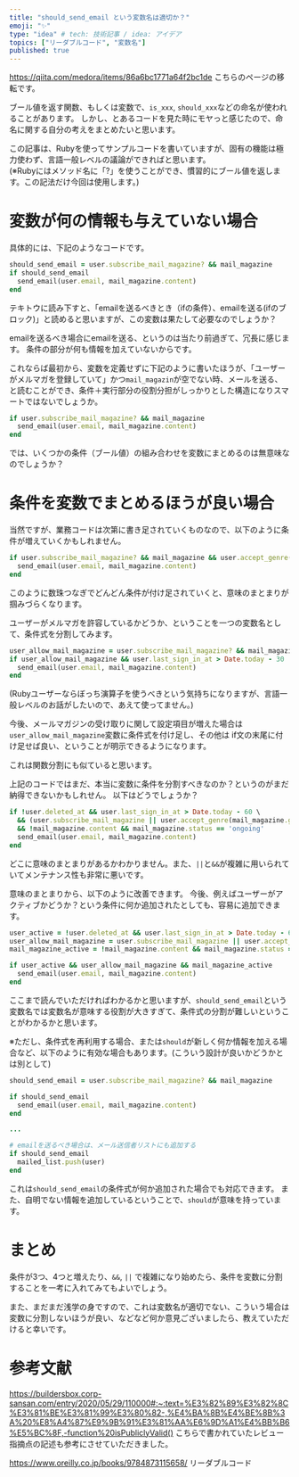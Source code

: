 ```yaml
---
title: "should_send_email という変数名は適切か？"
emoji: "✨"
type: "idea" # tech: 技術記事 / idea: アイデア
topics: ["リーダブルコード", "変数名"]
published: true
---
```

https://qiita.com/medora/items/86a6bc1771a64f2bc1de
こちらのページの移転です。

ブール値を返す関数、もしくは変数で、`is_xxx`, `should_xxx`などの命名が使われることがあります。
しかし、とあるコードを見た時にモヤっと感じたので、命名に関する自分の考えをまとめたいと思います。

この記事は、Rubyを使ってサンプルコードを書いていますが、固有の機能は極力使わず、言語一般レベルの議論ができればと思います。  
(※Rubyにはメソッド名に「?」を使うことができ、慣習的にブール値を返します。この記法だけ今回は使用します。)

# 変数が何の情報も与えていない場合

具体的には、下記のようなコードです。
```ruby
should_send_email = user.subscribe_mail_magazine? && mail_magazine
if should_send_email
  send_email(user.email, mail_magazine.content)
end
```

テキトウに読み下すと、「emailを送るべきとき（ifの条件）、emailを送る(ifのブロック)」と読めると思いますが、この変数は果たして必要なのでしょうか？

emailを送るべき場合にemailを送る、というのは当たり前過ぎて、冗長に感じます。
条件の部分が何も情報を加えていないからです。

これならば最初から、変数を定義せずに下記のように書いたほうが、「ユーザーがメルマガを登録していて」かつ`mail_magazin`が空でない時、メールを送る、と読むことができ、条件＋実行部分の役割分担がしっかりとした構造になりスマートではないでしょうか。
```ruby
if user.subscribe_mail_magazine? && mail_magazine
  send_email(user.email, mail_magazine.content)
end
```

では、いくつかの条件（ブール値）の組み合わせを変数にまとめるのは無意味なのでしょうか？

# 条件を変数でまとめるほうが良い場合

当然ですが、業務コードは次第に書き足されていくものなので、以下のように条件が増えていくかもしれません。
```ruby
if user.subscribe_mail_magazine? && mail_magazine && user.accept_genre(mail_magazine.genre) && user.last_sign_in_at > Date.today - 30
  send_email(user.email, mail_magazine.content)
end
```

このように数珠つなぎでどんどん条件が付け足されていくと、意味のまとまりが掴みづらくなります。

ユーザーがメルマガを許容しているかどうか、ということを一つの変数名として、条件式を分割してみます。
```ruby
user_allow_mail_magazine = user.subscribe_mail_magazine? && mail_magazine && user.accept_genre(mail_magazine.genre)
if user_allow_mail_magazine && user.last_sign_in_at > Date.today - 30
  send_email(user.email, mail_magazine.content)
end
```
(Rubyユーザーならぼっち演算子を使うべきという気持ちになりますが、言語一般レベルのお話がしたいので、あえて使ってません。)

今後、メールマガジンの受け取りに関して設定項目が増えた場合は
`user_allow_mail_magazine`変数に条件式を付け足し、その他は if文の末尾に付け足せば良い、ということが明示できるようになります。

これは関数分割にも似ていると思います。

上記のコードではまだ、本当に変数に条件を分割すべきなのか？というのがまだ納得できないかもしれせん。
以下はどうでしょうか？
```ruby
if !user.deleted_at && user.last_sign_in_at > Date.today - 60 \
  && (user.subscribe_mail_magazine || user.accept_genre(mail_magazine.genre)) \
  && !mail_magazine.content && mail_magazine.status == 'ongoing'
  send_email(user.email, mail_magazine.content)
end
```
どこに意味のまとまりがあるかわかりません。また、`||`と`&&`が複雑に用いられていてメンテナンス性も非常に悪いです。

意味のまとまりから、以下のように改善できます。
今後、例えばユーザーがアクティブかどうか？という条件に何か追加されたとしても、容易に追加できます。
```ruby
user_active = !user.deleted_at && user.last_sign_in_at > Date.today - 60
user_allow_mail_magazine = user.subscribe_mail_magazine || user.accept_genre(mail_magazine.genre)
mail_magazine_active = !mail_magazine.content && mail_magazine.status == 'ongoing'

if user_active && user_allow_mail_magazine && mail_magazine_active
  send_email(user.email, mail_magazine.content)
end
```

ここまで読んでいただければわかるかと思いますが、`should_send_email`という変数名では変数名が意味する役割が大きすぎて、条件式の分割が難しいということがわかるかと思います。

※ただし、条件式を再利用する場合、または`should`が新しく何か情報を加える場合など、以下のように有効な場合もあります。(こういう設計が良いかどうかとは別として)
```ruby
should_send_email = user.subscribe_mail_magazine? && mail_magazine

if should_send_email
  send_email(user.email, mail_magazine.content)
end

...

# emailを送るべき場合は、メール送信者リストにも追加する
if should_send_email
  mailed_list.push(user)
end
```
これは`should_send_email`の条件式が何か追加された場合でも対応できます。
また、自明でない情報を追加しているということで、`should`が意味を持っています。

# まとめ
条件が3つ、4つと増えたり、`&&`, `||` で複雑になり始めたら、条件を変数に分割することを一考に入れてみてもよいでしょう。

また、まだまだ浅学の身ですので、これは変数名が適切でない、こういう場合は変数に分割しないほうが良い、などなど何か意見ございましたら、教えていただけると幸いです。

# 参考文献
https://buildersbox.corp-sansan.com/entry/2020/05/29/110000#:~:text=%E3%82%89%E3%82%8C%E3%81%BE%E3%81%99%E3%80%82-,%E4%BA%8B%E4%BE%8B%3A%20%E8%A4%87%E9%9B%91%E3%81%AA%E6%9D%A1%E4%BB%B6%E5%BC%8F,-function%20isPubliclyValid()
こちらで書かれていたレビュー指摘点の記述も参考にさせていただきました。

https://www.oreilly.co.jp/books/9784873115658/
リーダブルコード
